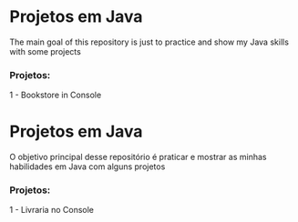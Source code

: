 # Projetos em Java
The main goal of this repository is just to practice and show my Java skills with some projects <br>
### Projetos:
1 - Bookstore in Console

#

# Projetos em Java
O objetivo principal desse repositório é praticar e mostrar as minhas habilidades em Java com alguns projetos <br>
### Projetos:
1 - Livraria no Console
